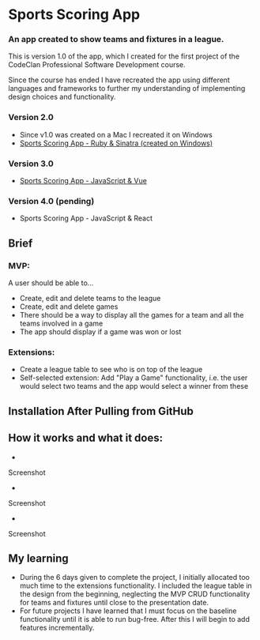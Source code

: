 # Sports Scoring App

### An app created to show teams and fixtures in a league.

This is version 1.0 of the app, which I created for the first project of the CodeClan Professional Software Development course.

Since the course has ended I have recreated the app using different languages and frameworks to further my understanding of implementing design choices and functionality.

### Version 2.0
- Since v1.0 was created on a Mac I recreated it on Windows
- [Sports Scoring App - Ruby & Sinatra (created on Windows)](https://github.com/rcarmitage/codeclan_solo_project-sports_scoring_app_v2.0_ruby_sinatra)

### Version 3.0
- [Sports Scoring App - JavaScript & Vue](https://github.com/rcarmitage/codeclan_solo_project-sports_scoring_app_v3.0_javascript_vue)

### Version 4.0 (pending)
- Sports Scoring App - JavaScript & React

## Brief

### MVP:
A user should be able to…

- Create, edit and delete teams to the league
- Create, edit and delete games
- There should be a way to display all the games for a team and all the teams involved in a game
- The app should display if a game was won or lost

### Extensions:
- Create a league table to see who is on top of the league
- Self-selected extension: Add "Play a Game" functionality, i.e. the user would select two teams and the app would select a winner from these

## Installation After Pulling from GitHub



## How it works and what it does:

- 

Screenshot

- 

Screenshot

- 

Screenshot

## My learning

- During the 6 days given to complete the project, I initially allocated too much time to the extensions functionality. I included the league table in the design from the beginning, neglecting the MVP CRUD functionality for teams and fixtures until close to the presentation date.
- For future projects I have learned that I must focus on the baseline functionality until it is able to run bug-free. After this I will begin to add features incrementally.